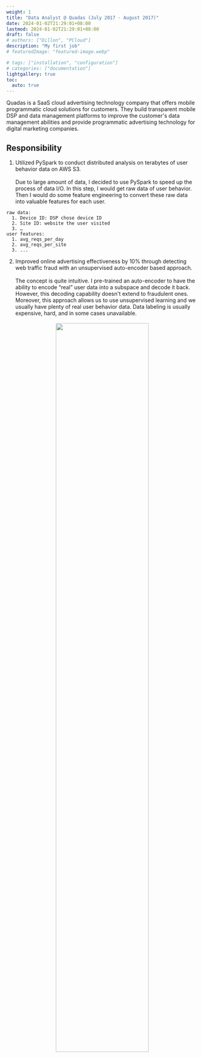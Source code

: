 ```yaml
---
weight: 1
title: "Data Analyst @ Quadas (July 2017 - August 2017)"
date: 2024-01-02T21:29:01+08:00
lastmod: 2024-01-02T21:29:01+08:00
draft: false
# authors: ["Dillon", "PCloud"]
description: "My first job"
# featuredImage: "featured-image.webp"

# tags: ["installation", "configuration"]
# categories: ["documentation"]
lightgallery: true
toc:
  auto: true
---
```


<style>
    figure {
      padding: 4px;
      text-align: center;
      margin: auto;
    }

    figcaption {
      background-color: black;
      color: white;
      font-style: italic;
      padding: 1px;
      text-align: center;
    }

    .github {
        margin-top: 20px;
        margin-bottom: 20px;
        background-color: black;
        padding: 6px;
        color: white;
        text-align: center;
        transition-duration: 0.4s;
    }
    .github:hover {
        background-color: #5c666f;
    }
</style>

Quadas is a SaaS cloud advertising technology company that offers mobile programmatic cloud solutions for customers. They build transparent mobile DSP and data management platforms to improve the customer's data management abilities and provide programmatic advertising technology for digital marketing companies.

## Responsibility
1. Utilized PySpark to conduct distributed analysis on terabytes of user behavior data on AWS S3. <br><br>
Due to large amount of data, I decided to use PySpark to speed up the process of data I/O. In this step, I would get raw data of user behavior. Then I would do some feature engineering to convert these raw data into valuable features for each user.

  ```
  raw data:
    1. Device ID: DSP chose device ID
    2. Site ID: website the user visited
    3. …
  user features:
    1. avg_reqs_per_day
    2. avg_reqs_per_site
    3. ...
  ```

2. Improved online advertising effectiveness by 10% through detecting web traffic fraud with an unsupervised auto-encoder based approach. <br><br>
The concept is quite intuitive. I pre-trained an auto-encoder to have the ability to encode “real” user data into a subspace and decode it back. However, this decoding capability doesn't extend to fraudulent ones. Moreover, this approach allows us to use unsupervised learning and we usually have plenty of real user behavior data. Data labeling is usually expensive, hard, and in some cases unavailable.
<figure>
  <img width="70%" src="https://github.com/jackyyeh5111/jackyyeh5111.github.io/assets/22386566/fef1b83e-e7e1-45f1-b094-7a9fc3789cc2">
</figure>
  